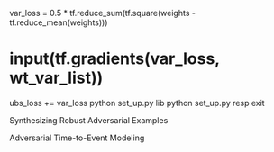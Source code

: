   var_loss = 0.5 * tf.reduce_sum(tf.square(weights - tf.reduce_mean(weights)))
  # input(tf.gradients(var_loss, wt_var_list))
  ubs_loss += var_loss
python set_up.py lib
python set_up.py resp
exit



Synthesizing Robust Adversarial Examples

Adversarial Time-to-Event Modeling
